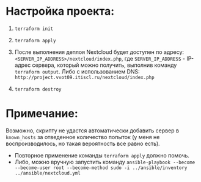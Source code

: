 # Настройка проекта:
1) `terraform init`

2) `terraform apply`

3) После выполнения деплоя Nextcloud будет доступен по адресу: `<SERVER_IP_ADDRESS>/nextcloud/index.php`, где `SERVER_IP_ADDRESS` - IP-адрес сервера, который можно получить, выполнив команду `terraform output`. Либо с использованием DNS: `http://project.vvot09.itiscl.ru/nextcloud/index.php`

4) `terraform destroy`

# Примечание:
Возможно, скрипту не удастся автоматически добавить сервер в `known_hosts` за отведенное количество попыток (у меня не воспроизводилось, но такая вероятность все равно есть). 
- Повторное применение команды `terraform apply` должно помочь. 
- Либо, можно вручную запустить команду `ansible-playbook --become --become-user root --become-method sudo -i ../ansible/inventory ../ansible/nextcloud.yml`
